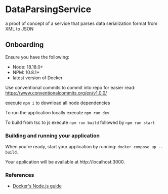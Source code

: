 # DataParsingService
a proof of concept of a service that parses data serialization format from XML to JSON

## Onboarding

Ensure you have the following:
- Node: 18.18.0+
- NPM: 10.8.1+
- latest version of Docker


Use conventional commits to commit into repo for easier read: https://www.conventionalcommits.org/en/v1.0.0/

execute `npm i` to download all node dependencies

To run the application locally execute `npm run dev`

To build from tsc to js execute `npm run build` followed by `npm run start`

### Building and running your application

When you're ready, start your application by running:
`docker compose up --build`.

Your application will be available at http://localhost:3000.

### References
* [Docker's Node.js guide](https://docs.docker.com/language/nodejs/)
